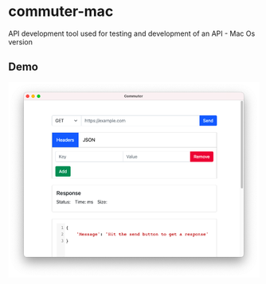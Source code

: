 # commuter-mac


API development tool used for testing and development of an API - Mac Os version


## Demo 

![demo](./demo.png)
